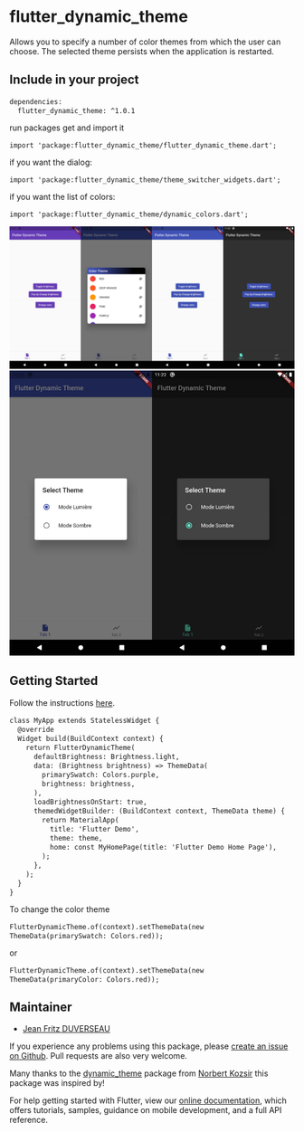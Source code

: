 # flutter_dynamic_theme

Allows you to specify a number of color themes from which the user can choose. The selected theme persists when the application is restarted.

## Include in your project
```
dependencies:
  flutter_dynamic_theme: ^1.0.1
```
run packages get and import it
```
import 'package:flutter_dynamic_theme/flutter_dynamic_theme.dart';
```
if you want the dialog:
```
import 'package:flutter_dynamic_theme/theme_switcher_widgets.dart';
```
if you want the list of colors:
```
import 'package:flutter_dynamic_theme/dynamic_colors.dart';
```
![image](assets/Screenshot1.jpg)
![image](assets/Screenshot2.jpg)

## Getting Started

Follow the instructions [here](https://pub.dev/packages/flutter_dynamic_theme/install).
```
class MyApp extends StatelessWidget {
  @override
  Widget build(BuildContext context) {
    return FlutterDynamicTheme(
      defaultBrightness: Brightness.light,
      data: (Brightness brightness) => ThemeData(
        primarySwatch: Colors.purple,
        brightness: brightness,
      ),
      loadBrightnessOnStart: true,
      themedWidgetBuilder: (BuildContext context, ThemeData theme) {
        return MaterialApp(
          title: 'Flutter Demo',
          theme: theme,
          home: const MyHomePage(title: 'Flutter Demo Home Page'),
        );
      },
    );
  }
}
```
To change the color theme
```
FlutterDynamicTheme.of(context).setThemeData(new ThemeData(primarySwatch: Colors.red));
```
or
```
FlutterDynamicTheme.of(context).setThemeData(new ThemeData(primaryColor: Colors.red));
```

## Maintainer

* [Jean Fritz DUVERSEAU](https://github.com/Grafritz)

If you experience any problems using this package, please [create an issue on Github](https://github.com/Grafritz/flutter_dynamic_theme/issues). Pull requests are also very welcome.

Many thanks to the [dynamic_theme](https://pub.dev/packages/dynamic_theme) package from [
Norbert Kozsir](https://github.com/Norbert515) this package was inspired by!

For help getting started with Flutter, view our
[online documentation](https://flutter.dev/docs), which offers tutorials,
samples, guidance on mobile development, and a full API reference.

